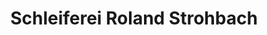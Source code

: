 ---
title: "Schleiferei Roland Strohbach"
url: /muegeln/schleiferei-roland-strohbach/
shop: Kramladen
---